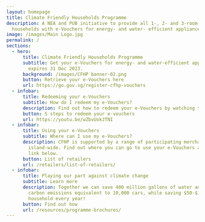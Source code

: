```yaml
---
layout: homepage
title: Climate Friendly Households Programme
description: A NEA and PUB initiative to provide all 1-, 2- and 3-room HDB
  households with e-Vouchers for energy- and water- efficient appliances.
image: /images/Main Logo.jpg
permalink: /
sections:
  - hero:
      title: Climate Friendly Households Programme
      subtitle: Get your e-Vouchers for energy- and water-efficient appliances today,
        expires 31 Dec 2023.
      background: /images/CFHP banner-02.png
      button: Retrieve your e-Vouchers here
      url: https://go.gov.sg/register-cfhp-vouchers
  - infobar:
      title: Redeeming your e-Vouchers
      subtitle: How do I redeem my e-Vouchers?
      description: Find out how to redeem your e-Vouchers by watching this video below.
      button: 5 steps to redeem your e-vouchers
      url: https://youtu.be/wZbvUokJTNI
  - infobar:
      title: Using your e-Vouchers
      subtitle: Where can I use my e-Vouchers?
      description: CFHP is supported by a range of participating merchants
        island-wide. Find out where you can go to use your e-Vouchers at the
        link below.
      button: List of retailers
      url: /retailers/list-of-retailers/
  - infobar:
      title: Playing our part against climate change
      subtitle: Learn more
      description: Together we can save 400 million gallons of water and can remove
        carbon emissions equivalent to 10,000 cars, while saving $50-$150 per
        household every year!
      button: Find out how
      url: /resources/programme-brochures/
---
```

